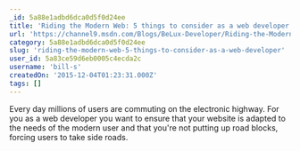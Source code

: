 ```yaml
---
_id: 5a88e1adbd6dca0d5f0d24ee
title: 'Riding the Modern Web: 5 things to consider as a web developer'
url: 'https://channel9.msdn.com/Blogs/BeLux-Developer/Riding-the-Modern-Web-5-things-to-consider-as-a-web-developer?wt.mc_id=DX_12902&MC=MSAzure&MC=VStudio&MC=WebDev&MC=SQL'
category: 5a88e1adbd6dca0d5f0d24ee
slug: 'riding-the-modern-web-5-things-to-consider-as-a-web-developer'
user_id: 5a83ce59d6eb0005c4ecda2c
username: 'bill-s'
createdOn: '2015-12-04T01:23:31.000Z'
tags: []
---
```


Every day millions of users are commuting on the electronic highway. For you as a web developer you want to ensure that your website is adapted to the needs of the modern user and that you're not putting up road blocks, forcing users to take side roads.
